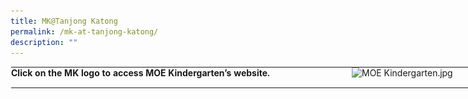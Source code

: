 ```yaml
---
title: MK@Tanjong Katong
permalink: /mk-at-tanjong-katong/
description: ""
---
```

  

<table style="margin: auto; outline: 0px; padding: 0px; border-collapse: collapse; clear: both; border: 1px solid transparent; table-layout: fixed; width: 890px;" class="ives_tab_kosong ive_eobj_center"><tbody style="margin: 0px; outline: 0px; padding: 0px;"><tr style="margin: 0px; outline: 0px; padding: 0px;"><td style="margin: 0px; outline: 0px; padding: 0px 15px 15px 0px; vertical-align: middle; width: 557.852px;"><h4 style="margin: 0px; outline: 0px; padding: 0px;">Click on the MK logo to access MOE Kindergarten’s website.</h4></td><td style="margin: 0px; outline: 0px; padding: 0px 15px 15px 0px; vertical-align: top; width: 300.148px;"><img style="margin: auto; outline: 0px; padding: 0px; border: none; max-width: 100%; clear: both; cursor: pointer; display: block; width: 328px;" class="ive_eobj_center ive_clickable" alt="MOE Kindergarten.jpg" width="100%" src="![](/images/MOE%20Kindergarten.jpeg)"></td></tr></tbody></table>